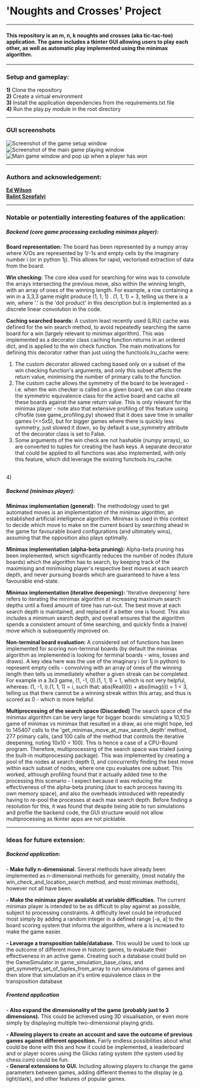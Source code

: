 <h1> 'Noughts and Crosses' Project</h1>
<hr>


<h4>
This repository is an m, n, k noughts and crosses (aka tic-tac-toe) application.
The game includes a tkinter GUI allowing users to play each other, as well as automatic play implemented using the
minimax algorithm.
</h4>
<hr>


<h3>Setup and gameplay:</h3>
<p>
    <b>1)</b> Clone the repository<br>
    <b>2)</b> Create a virtual environment<br>
    <b>3)</b> Install the application dependencies from the requirements.txt file<br>
    <b>4)</b> Run the play.py module in the root directory
</p>
<hr>


<h3>GUI screenshots</h3>

<img src="/noughts_and_crosses/tkinter_gui/readme_screenshots/setup_window.png" title="Screenshot of the game setup window">
<br>
<img src="/tkinter_gui/readme_screenshot/main_game_window_game_play.png" title="Screenshot of the main game playing window">
<br>
<img src="tkinter_gui/readme_screenshot/main_game_window_game_over.png" title="Main game window and pop up when a player has won">


<hr>


<h3>Authors and acknowledgement:</h3>
<p>
    <b>
        <a href="https://github.com/edwilson543">Ed Wilson</a>
    </b>
<br>
    <b>
        <a href="https://github.com/szepfalvibalint">Balint Szepfalvi</a>
    </b> 
</p>
<hr>


<h3>Notable or potentially interesting features of the application:</h3>

<h5> Backend (core game processing excluding minimax player): </h5>

<p>

<b>Board representation:</b> The board has been represented by a numpy array where X/Os are represented by 1/-1s and 
empty cells by the imaginary number i (or in python 1j). This allows for rapid, vectorised extraction of data from the 
board. 
<br>

<b>Win checking:</b> The core idea used for searching for wins was to convolute the arrays intersecting the previous
move, also within the winning length, with an array of ones of the winning length. For example, a row containing a win
in a 3,3,3 game might produce (1, 1, 1) . (1, 1, 1) = 3, telling us there is a win, where '.' is the 'dot product' in 
this description but is implemented as a discrete linear convolution in the code.
<br>

<b>Caching searched boards:</b> A custom least recently used (LRU) cache was defined for the win search method, to avoid
repeatedly searching the same board for a win (largely relevant to minimax algorithm). This was implemented as a 
decorator class caching function returns in an ordered dict, and is applied to the win check function. The main
motivations for defining this decorator rather than just using the functools.lru_cache were:<br>
1) The custom decorator allowed caching based only on a subset of the win checking function's arguments, and only this
subset affects the return value, minimising the number of primary calls to the function.
2) The custom cache allows the symmetry of the board to be leveraged - i.e. when the win checker is called on a given
board, we can also create the symmetric equivalence class for the active board and cache all these boards against the
same return value. This is only relevant for the minimax player - note also that extensive profiling of this feature 
using cProfile (see game_profiling.py) showed that it does save time in smaller games (<=5x5), but for bigger games 
where there is quickly less symmetry, just slowed it down, so by default a use_symmetry attribute of the decorator class 
is set to False.
3) Some arguments of the win check are not hashable (numpy arrays), so are converted to tuples for creating the hash
keys. A separate decorator that could be applied to all functions was also implemented, with only this feature, 
which did leverage the existing functools.lru_cache.
<br>
4) 
</p>


<h5> Backend (minimax player): </h5>

<p>

<b>Minimax implementation (general):</b> The methodology used to get automated moves is an implementation of the minimax
algorithm, an established artificial intelligence algorithm. Minimax is used in this context to decide which move to
make on the current board by searching ahead in the game for favourable board configurations (and ultimately wins), 
assuming that the opposition also plays optimally.
<br>

<b>Minimax implementation (alpha-beta pruning):</b> Alpha-beta pruning has been implemented, which significantly 
reduces the number of nodes (future boards) which the algorithm has to search, by keeping track of the maximising and 
minimising player's respective best moves at each search depth, and never pursuing boards which are guaranteed to have
a less favourable end-state.
<br>

<b>Minimax implementation (iterative deepening):</b> 'Iterative deepening' here refers to iterating the minimax algorithm
at increasing maximum search depths until a fixed amount of time has run-out. The best move at each search depth is 
maintained, and replaced if a better one is found. This also includes a minimum search depth, and overall ensures that 
the algorithm spends a consistent amount of time searching, and quickly finds a (naive) move which is subsequently
improved on.
<br>

<b>Non-terminal board evaluation:</b> A considered set of functions has been implemented for scoring non-terminal boards
(by default the minimax algorithm as implemented is looking for terminal boards - wins, losses and draws). A key idea
here was the use of the imaginary i (or 1j in python) to represent empty cells - convolving with an array of ones of the
winning length then tells us immediately whether a given streak can be completed. For example in a 3x3 game, 
(1, -1, 0).(1, 1, 1) = 1, which is not very helpful, 
whereas: (1, -1, i).(1, 1, 1) = i, such that: abs(Real(0)) + abs(Imag(i)) = 1 < 3, telling us that there cannot be a
winning streak within this array, and thus is scored as 0 - which is more helpful.
<br>

<b>Multiprocessing of the search space (Discarded)</b> The search space of the minimax algorithm can be very large for
bigger boards: simulating a 10,10,5 game of minimax vs minimax that resulted in a draw, as one might hope, led to
145407 calls to the 'get_minimax_move_at_max_search_depth' method, 277 primary calls, (and 100 calls of the method that
controls the iterative deepening, noting 10x10 = 100). This is hence a case of a CPU-Bound program. Therefore, 
multiprocessing of the search space was trialed (using the built-in multiprocessing package). 
This was implemented by creating a pool of the nodes at search depth 0, and concurrently finding the best move within 
each subset of nodes, where one cpu evaluates one subset. This worked, although profiling found that it actually added 
time to the processing this scenario - I expect because it was reducing the effectiveness of the alpha-beta pruning 
(due to each process having its own memory space), and also the overheads introduced with repeatedly having to re-pool 
the processes at each max search depth. Before finding a resolution for this, it was found that despite being able to
run simulations and profile the backend code, the GUI structure would not allow multiprocessing as tkinter apps are not
picklable.
<br>

</p>
<hr>


<h3>Ideas for future extension:</h3>

<h5> Backend application:</h5>

<p>
<b> - Make fully n-dimensional.</b> Several methods have already been implemented as n-dimensional methods for generality, 
(most notably the win_check_and_location_search method, and most minimax methods), however not all have been.
<br>

<b> - Make the minimax player available at variable difficulties.</b> The current minimax player is intended to be as
difficult to play against as possible, subject to processing constraints. A difficulty level could be introduced most
simply by adding a random integer in a defined range [-a, a] to the board scoring system that informs the algorithm, 
where a is increased to make the game easier.
<br>

<b> - Leverage a transposition table/database.</b> This would be used to look up the outcome of different move in historic
games, to evaluate their effectiveness in an active game. Creating such a database could build on the GameSimulator in
game_simulation_base_class, and get_symmetry_set_of_tuples_from_array to run simulations of games and then store
that simulation an it's entire equivalence class in the transposition database
</p>

<h5> Frontend application</h5>

<p>
<b> - Also expand the dimensionality of the game (probably just to 3 dimensions).</b> This could be achieved using 3D 
visualisation, or even more simply by displaying multiple two-dimensional playing grids.
<br>

<b> - Allowing players to create an account and save the outcome of previous games against different opposition.</b>
Fairly endless possibilities about what could be done with this and how it could be implemented, a leaderboard and or
player scores using the Glicko rating system (the system used by chess.com) could be fun.
<br>
<b> - General extensions to GUI.</b> Including allowing players to change the game parameters between games, adding 
different themes to the display (e.g. light/dark), and other features of popular games.
</p>
